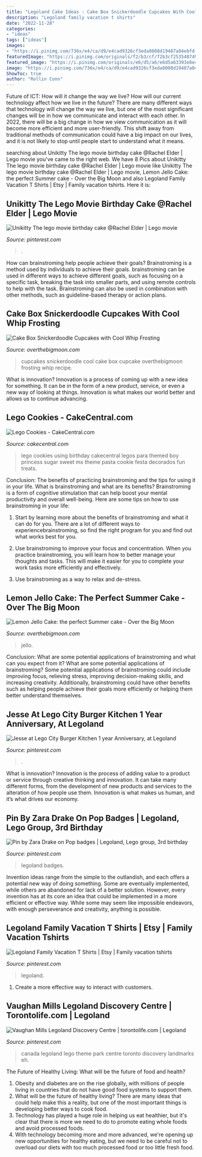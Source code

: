 ```yaml
---
title: "Legoland Cake Ideas : Cake Box Snickerdoodle Cupcakes With Cool Whip Frosting"
description: "Legoland family vacation t shirts"
date: "2022-11-28"
categories:
- "ideas"
tags: ["ideas"]
images:
- "https://i.pinimg.com/736x/e4/ca/d9/e4cad9326cf3eda8008d19487a04ebfd.jpg"
featuredImage: "https://i.pinimg.com/originals/f2/b3/cf/f2b3cf253548749b9786624aefa664b7.jpg"
featured_image: "https://i.pinimg.com/originals/e6/d5/a6/e6d5a63393e8e4fa1733399bdc9fc3cc.jpg"
image: "https://i.pinimg.com/736x/e4/ca/d9/e4cad9326cf3eda8008d19487a04ebfd.jpg"
ShowToc: true
author: "Rollin Conn"
---
```



Future of ICT: How will it change the way we live?
How will our current technology affect how we live in the future? 
There are many different ways that technology will change the way we live, but one of the most significant changes will be in how we communicate and interact with each other. In 2022, there will be a big change in how we view communication as it will become more efficient and more user-friendly. This shift away from traditional methods of communication could have a big impact on our lives, and it is not likely to stop until people start to understand what it means.

	

		
searching about Unikitty The lego movie birthday cake @Rachel Elder | Lego movie you've came to the right web. We have 8 Pics about Unikitty The lego movie birthday cake @Rachel Elder | Lego movie like Unikitty The lego movie birthday cake @Rachel Elder | Lego movie, Lemon Jello Cake: the perfect Summer cake - Over the Big Moon and also Legoland Family Vacation T Shirts | Etsy | Family vacation tshirts. Here it is:
		
    
## Unikitty The Lego Movie Birthday Cake @Rachel Elder | Lego Movie

<img loading=lazy src="https://i.pinimg.com/originals/f2/b3/cf/f2b3cf253548749b9786624aefa664b7.jpg" onerror="this.onerror=null;this.src='https://tse2.mm.bing.net/th?id=OIP.P0a-IyIrs1Rpa5EQXOD-XgHaJ4&amp;pid=15.1';" alt="Unikitty The lego movie birthday cake @Rachel Elder | Lego movie">

_Source: pinterest.com_

>. 

	

How can brainstroming help people achieve their goals?
Brainstroming is a method used by individuals to achieve their goals. brainstroming can be used in different ways to achieve different goals, such as focusing on a specific task, breaking the task into smaller parts, and using remote controls to help with the task. Brainstroming can also be used in combination with other methods, such as guideline-based therapy or action plans.

    
## Cake Box Snickerdoodle Cupcakes With Cool Whip Frosting

<img loading=lazy src="https://i1.wp.com/overthebigmoon.com/wp-content/uploads/2017/08/snickerdoodle-cupcake.jpg?fit=1000%2C1500&amp;ssl=1" onerror="this.onerror=null;this.src='https://tse4.mm.bing.net/th?id=OIP.ONRzx1JSGqAFyR06Tn7k-AHaLH&amp;pid=15.1';" alt="Cake Box Snickerdoodle Cupcakes with Cool Whip Frosting">

_Source: overthebigmoon.com_

>cupcakes snickerdoodle cool cake box cupcake overthebigmoon frosting whip recipe. 

	

What is innovation?
Innovation is a process of coming up with a new idea for something. It can be in the form of a new product, service, or even a new way of looking at things. Innovation is what makes our world better and allows us to continue advancing.

    
## Lego Cookies - CakeCentral.com

<img loading=lazy src="https://cdn001.cakecentral.com/gallery/2015/03/900_717193LKYL_lego-cookies.jpg" onerror="this.onerror=null;this.src='https://tse3.mm.bing.net/th?id=OIP.LKkLfpleUm3BpOV59Uy26wHaE9&amp;pid=15.1';" alt="Lego Cookies - CakeCentral.com">

_Source: cakecentral.com_

>lego cookies using birthday cakecentral legos para themed boy princess sugar sweet ms theme pasta cookie festa decorados fun treats. 

	

Conclusion: The benefits of practicing brainstroming and the tips for using it in your life.
What is brainstroming and what are its benefits? Brainstroming is a form of cognitive stimulation that can help boost your mental productivity and overall well-being. Here are some tips on how to use brainstroming in your life: 
1. Start by learning more about the benefits of brainstroming and what it can do for you. There are a lot of different ways to experiencebrainstroming, so find the right program for you and find out what works best for you. 

2. Use brainstroming to improve your focus and concentration. When you practice brainstroming, you will learn how to better manage your thoughts and tasks. This will make it easier for you to complete your work tasks more efficiently and effectively. 

3. Use brainstroming as a way to relax and de-stress.

    
## Lemon Jello Cake: The Perfect Summer Cake - Over The Big Moon

<img loading=lazy src="https://i2.wp.com/overthebigmoon.com/wp-content/uploads/2018/02/lemon-cake.jpg?w=1000&amp;ssl=1" onerror="this.onerror=null;this.src='https://tse4.mm.bing.net/th?id=OIP.W0QiBKfDTfeprbHKuwZMKQHaE8&amp;pid=15.1';" alt="Lemon Jello Cake: the perfect Summer cake - Over the Big Moon">

_Source: overthebigmoon.com_

>jello. 

	

Conclusion: What are some potential applications of brainstroming and what can you expect from it?
What are some potential applications of brainstroming?
Some potential applications of brainstroming could include improving focus, relieving stress, improving decision-making skills, and increasing creativity. Additionally, brainstroming could have other benefits such as helping people achieve their goals more efficiently or helping them better understand themselves.

    
## Jesse At Lego City Burger Kitchen 1 Year Anniversary, At Legoland

<img loading=lazy src="https://i.pinimg.com/originals/e6/d5/a6/e6d5a63393e8e4fa1733399bdc9fc3cc.jpg" onerror="this.onerror=null;this.src='https://tse1.mm.bing.net/th?id=OIP.zx7aetCiLxVMjoDWN4UyEwAAAA&amp;pid=15.1';" alt="Jesse at Lego City Burger Kitchen 1 year Anniversary, at Legoland">

_Source: pinterest.com_

>. 

	

What is innovation?
Innovation is the process of adding value to a product or service through creative thinking and innovation. It can take many different forms, from the development of new products and services to the alteration of how people use them. Innovation is what makes us human, and it’s what drives our economy.

    
## Pin By Zara Drake On Pop Badges | Legoland, Lego Group, 3rd Birthday

<img loading=lazy src="https://i.pinimg.com/736x/e4/ca/d9/e4cad9326cf3eda8008d19487a04ebfd.jpg" onerror="this.onerror=null;this.src='https://tse4.mm.bing.net/th?id=OIP.SeusVbtj_SeoavdW84hhyQHaJ3&amp;pid=15.1';" alt="Pin by Zara Drake on Pop badges | Legoland, Lego group, 3rd birthday">

_Source: pinterest.com_

>legoland badges. 

	

Invention ideas range from the simple to the outlandish, and each offers a potential new way of doing something. Some are eventually implemented, while others are abandoned for lack of a better solution. However, every invention has at its core an idea that could be implemented in a more efficient or effective way. While some may seem like impossible endeavors, with enough perseverance and creativity, anything is possible.

    
## Legoland Family Vacation T Shirts | Etsy | Family Vacation Tshirts

<img loading=lazy src="https://i.pinimg.com/originals/65/cb/f1/65cbf1c63ca581b784f113dee5b27eef.jpg" onerror="this.onerror=null;this.src='https://tse2.mm.bing.net/th?id=OIP.-JgUIbwQfDRrQyDVBMLrdgHaEl&amp;pid=15.1';" alt="Legoland Family Vacation T Shirts | Etsy | Family vacation tshirts">

_Source: pinterest.com_

>legoland. 

	

1. Create a more effective way to interact with customers.

    
## Vaughan Mills Legoland Discovery Centre | Torontolife.com | Legoland

<img loading=lazy src="https://i.pinimg.com/originals/d3/a7/49/d3a7497d8ff2979c0e8ec8748a200b46.jpg" onerror="this.onerror=null;this.src='https://tse4.mm.bing.net/th?id=OIP.Y3evo9RP_E_Xui4Hesjh9AAAAA&amp;pid=15.1';" alt="Vaughan Mills Legoland Discovery Centre | torontolife.com | Legoland">

_Source: pinterest.com_

>canada legoland lego theme park centre toronto discovery landmarks eh. 

	

The Future of Healthy Living: What will be the future of food and health?
1. Obesity and diabetes are on the rise globally, with millions of people living in countries that do not have good food systems to support them. 
2. What will be the future of healthy living? There are many ideas that could help make this a reality, but one of the most important things is developing better ways to cook food. 
3. Technology has played a huge role in helping us eat healthier, but it's clear that there is more we need to do to promote eating whole foods and avoid processed foods. 
4. With technology becoming more and more advanced, we're opening up new opportunities for healthy eating, but we need to be careful not to overload our diets with too much processed food or too little fresh food.


